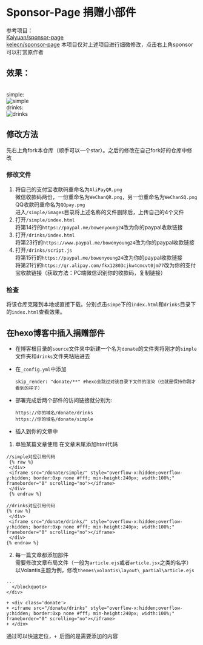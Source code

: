 # Sponsor-Page 捐赠小部件


参考项目：
<br />[Kaiyuan/sponsor-page](https://github.com/Kaiyuan/sponsor-page)
<br />[kelecn/sponsor-page](https://github.com/kelecn/sponsor-page)
本项目仅对上述项目进行细微修改，点击右上角sponsor可以打赏原作者

## 效果：
<br />simple:
<br />![simple](https://raw.githubusercontent.com/BowenYoung/sponser-page/main/simple%20%20.gif)
<br />drinks:
<br />![drinks](https://raw.githubusercontent.com/BowenYoung/sponser-page/main/drinks%20%20.gif)


## 修改方法
先右上角fork本仓库（顺手可以一个star）。之后的修改在自己fork好的仓库中修改
### 修改文件
1. 将自己的支付宝收款码重命名为`AliPayQR.png`
  <br />微信收款码两份，一份重命名为`WeChanQR.png`，另一份重命名为`WeChanSQ.png`
  <br />QQ收款码重命名为`QQpay.png`
  <br />进入`/simple/images`目录将上述名称的文件删除后，上传自己的4个文件
2. 打开`/simple/index.html`
  <br />将第14行的`https://paypal.me/bowenyoung24`改为你的paypal收款链接
3. 打开`/drinks/index.html`
  <br />将第23行的`https://www.paypal.me/bowenyoung24`改为你的paypal收款链接
4. 打开`/drinks/script.js `
  <br />将第15行的`https://paypal.me/bowenyoung24`改为你的paypal收款链接
  <br />将第21行的`https://qr.alipay.com/fkx12803cjkw4cmcvt0jm77`改为你的支付宝收款链接（获取方法：PC端微信识别你的收款码，复制链接）
### 检查
将该仓库克隆到本地或直接下载。分别点击`simpe`下的`index.html`和`drinks`目录下的`index.html`查看效果。

## 在hexo博客中插入捐赠部件
+ 在博客根目录的`source`文件夹中新建一个名为`donate`的文件夹将刚才的`simple`文件夹和`drinks`文件夹粘贴进去
+ 在`_config.yml`中添加
  ```
  skip_render: "donate/**" #hexo会跳过对该目录下文件的渲染（也就是保持你刚才看到的样子）
  ```
  
+ 部署完成后两个部件的访问链接就分别为:
  ```
  https://你的域名/donate/drinks
  https://你的域名/donate/simple
  ```
+ 插入到你的文章中
 1. 单独某篇文章使用
  在文章末尾添加html代码
  ```
  //simple对应引用代码
   {% raw %}
   </div>
   <iframe src="/donate/simple/" style="overflow-x:hidden;overflow-y:hidden; border:0xp none #fff; min-height:240px; width:100%;"  frameborder="0" scrolling="no"></iframe>
   </div>
   {% endraw %}
  ```
  ```
  //drinks对应引用代码
  {% raw %}
   </div>
   <iframe src="/donate/drinks/" style="overflow-x:hidden;overflow-y:hidden; border:0xp none #fff; min-height:240px; width:100%;"  frameborder="0" scrolling="no"></iframe>
   </div>
  {% endraw %}
  ```
 2. 每一篇文章都添加部件
  <br />需要修改文章布局文件（一般为`article.ejs`或者`article.jsx`之类的名字）
  <br />以Volantis主题为例，修改`themes\volantis\layout\_partial\article.ejs`
```
...
  </blockquote>
</div>

+ <div class='donate'>
+ <iframe src="/donate/drinks" style="overflow-x:hidden;overflow-y:hidden; border:0xp none #fff; min-height:240px; width:100%;"  frameborder="0" scrolling="no"></iframe>
+ </div>
```
通过</blockquote>可以快速定位，`+ `后面的是需要添加的内容
